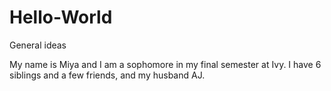# Hello-World
General ideas

My name is Miya and I am a sophomore in my final semester at Ivy. I have 6 siblings and a few friends, and my husband AJ.
